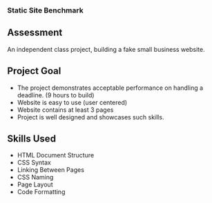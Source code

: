 ### Static Site Benchmark
## Assessment
An independent class project, building a fake small business website. 

## Project Goal
- The project demonstrates acceptable performance on           handling a deadline. (9 hours to build)
- Website is easy to use (user centered)
- Website contains at least 3 pages
- Project is well designed and showcases such skills.
## Skills Used
- HTML Document Structure
- CSS Syntax
- Linking Between Pages
- CSS Naming
- Page Layout
- Code Formatting